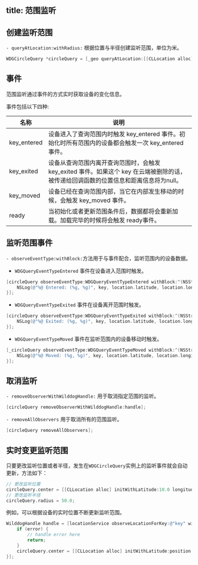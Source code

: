 title: 范围监听
---

## 创建监听范围
`- queryAtLocation:withRadius:`  根据位置与半径创建监听范围，单位为米。

```objectivec
WDGCircleQuery *circleQuery = [_geo queryAtLocation:[[CLLocation alloc] initWithLatitude:37.33617167 longitude:-122.08165962] withRadius:500.0];
```
## 事件

范围监听通过事件的方式实时获取设备的变化信息。

事件包括以下四种:

| 名称          | 说明                                       |
| ----------- | ---------------------------------------- |
| key_entered | 设备进入了查询范围内时触发 key_entered 事件。初始化时所有范围内的设备都会触发一次 key_entered 事件。 |
| key_exited  | 设备从查询范围内离开查询范围时，会触发 key_exited 事件。如果这个 key 在云端被删除的话，被传递给回调函数的位置信息和距离信息将为null。 |
| key_moved   | 设备已经在查询范围内部，当它在内部发生移动的时候，会触发 key_moved 事件。 |
| ready       | 当初始化或者更新范围条件后，数据都将会重新加载。加载完毕的时候将会触发 ready事件。 |



## 监听范围事件

`- observeEventType:withBlock:`方法用于与事件配合，监听范围内的设备数据。

- `WDGQueryEventTypeEntered` 事件在设备进入范围时触发。

```objectivec
[circleQuery observeEventType:WDGQueryEventTypeEntered withBlock:^(NSString * _Nonnull key, WDGPosition * _Nonnull location) {
    NSLog(@"%@ Entered: (%g, %g)", key, location.latitude, location.longitude);
}];
```

- `WDGQueryEventTypeExited` 事件在设备离开范围时触发。

```objectivec
[circleQuery observeEventType:WDGQueryEventTypeExited withBlock:^(NSString * _Nonnull key, WDGPosition * _Nonnull location) {
    NSLog(@"%@ Exited: (%g, %g)", key, location.latitude, location.longitude);
}];
```

- `WDGQueryEventTypeMoved` 事件在监听范围内的设备移动时触发。

```objectivec
[_circleQuery observeEventType:WDGQueryEventTypeMoved withBlock:^(NSString * _Nonnull key, WDGPosition * _Nonnull location) {
    NSLog(@"%@ Moved: (%g, %g)", key, location.latitude, location.longitude);
}];
```





## 取消监听

`- removeObserverWithWilddogHandle:` 用于取消指定范围的监听。

```objectivec
[circleQuery removeObserverWithWilddogHandle:handle];
```

`- removeAllObservers` 用于取消所有的范围监听。

```objectivec
[circleQuery removeAllObservers];
```



## 实时变更监听范围

只要更改监听位置或者半径，发生在`WDGCircleQuery`实例上的监听事件就会自动更新，方法如下：

```objectivec
// 更改监听位置
circleQuery.center = [[CLLocation alloc] initWithLatitude:10.0 longitude:50.0];
// 更改监听半径
circleQuery.radius = 50.0;
```

例如，可以根据设备的实时位置不断更新监听范围。

```objectivec
WilddogHandle handle = [locationService observeLocationForKey:@"key" withBlock:^(WDGPosition * _Nullable position, NSError * _Nullable error) {
    if (error) {
        // handle error here
        return;
    }
    circleQuery.center = [[CLLocation alloc] initWithLatitude:position.latitude longitude:position.longitude];
}];
```